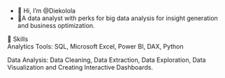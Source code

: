 - 👋 Hi, I’m @Diekolola
- 👀A data analyst with perks for big data analysis for insight generation and business optimization.

📌 Skills     
  Analytics Tools: SQL, Microsoft Excel, Power BI, DAX, Python
  
  Data Analysis: Data Cleaning, Data Extraction, Data Exploration, Data Visualization and Creating Interactive Dashboards. 


<!---
Jdarien/Jdarien is a ✨ special ✨ repository because its `README.md` (this file) appears on your GitHub profile.
You can click the Preview link to take a look at your changes.
--->
